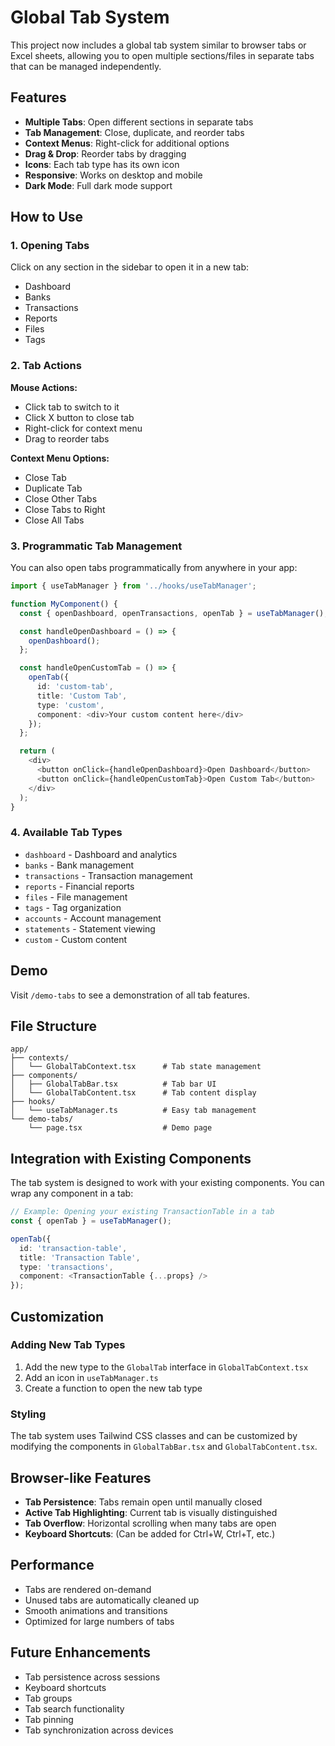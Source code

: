 # Global Tab System

This project now includes a global tab system similar to browser tabs or Excel sheets, allowing you to open multiple sections/files in separate tabs that can be managed independently.

## Features

- **Multiple Tabs**: Open different sections in separate tabs
- **Tab Management**: Close, duplicate, and reorder tabs
- **Context Menus**: Right-click for additional options
- **Drag & Drop**: Reorder tabs by dragging
- **Icons**: Each tab type has its own icon
- **Responsive**: Works on desktop and mobile
- **Dark Mode**: Full dark mode support

## How to Use

### 1. Opening Tabs

Click on any section in the sidebar to open it in a new tab:

- Dashboard
- Banks
- Transactions
- Reports
- Files
- Tags

### 2. Tab Actions

**Mouse Actions:**
- Click tab to switch to it
- Click X button to close tab
- Right-click for context menu
- Drag to reorder tabs

**Context Menu Options:**
- Close Tab
- Duplicate Tab
- Close Other Tabs
- Close Tabs to Right
- Close All Tabs

### 3. Programmatic Tab Management

You can also open tabs programmatically from anywhere in your app:

```typescript
import { useTabManager } from '../hooks/useTabManager';

function MyComponent() {
  const { openDashboard, openTransactions, openTab } = useTabManager();

  const handleOpenDashboard = () => {
    openDashboard();
  };

  const handleOpenCustomTab = () => {
    openTab({
      id: 'custom-tab',
      title: 'Custom Tab',
      type: 'custom',
      component: <div>Your custom content here</div>
    });
  };

  return (
    <div>
      <button onClick={handleOpenDashboard}>Open Dashboard</button>
      <button onClick={handleOpenCustomTab}>Open Custom Tab</button>
    </div>
  );
}
```

### 4. Available Tab Types

- `dashboard` - Dashboard and analytics
- `banks` - Bank management
- `transactions` - Transaction management
- `reports` - Financial reports
- `files` - File management
- `tags` - Tag organization
- `accounts` - Account management
- `statements` - Statement viewing
- `custom` - Custom content

## Demo

Visit `/demo-tabs` to see a demonstration of all tab features.

## File Structure

```
app/
├── contexts/
│   └── GlobalTabContext.tsx      # Tab state management
├── components/
│   ├── GlobalTabBar.tsx          # Tab bar UI
│   └── GlobalTabContent.tsx      # Tab content display
├── hooks/
│   └── useTabManager.ts          # Easy tab management
└── demo-tabs/
    └── page.tsx                  # Demo page
```

## Integration with Existing Components

The tab system is designed to work with your existing components. You can wrap any component in a tab:

```typescript
// Example: Opening your existing TransactionTable in a tab
const { openTab } = useTabManager();

openTab({
  id: 'transaction-table',
  title: 'Transaction Table',
  type: 'transactions',
  component: <TransactionTable {...props} />
});
```

## Customization

### Adding New Tab Types

1. Add the new type to the `GlobalTab` interface in `GlobalTabContext.tsx`
2. Add an icon in `useTabManager.ts`
3. Create a function to open the new tab type

### Styling

The tab system uses Tailwind CSS classes and can be customized by modifying the components in `GlobalTabBar.tsx` and `GlobalTabContent.tsx`.

## Browser-like Features

- **Tab Persistence**: Tabs remain open until manually closed
- **Active Tab Highlighting**: Current tab is visually distinguished
- **Tab Overflow**: Horizontal scrolling when many tabs are open
- **Keyboard Shortcuts**: (Can be added for Ctrl+W, Ctrl+T, etc.)

## Performance

- Tabs are rendered on-demand
- Unused tabs are automatically cleaned up
- Smooth animations and transitions
- Optimized for large numbers of tabs

## Future Enhancements

- Tab persistence across sessions
- Keyboard shortcuts
- Tab groups
- Tab search functionality
- Tab pinning
- Tab synchronization across devices


